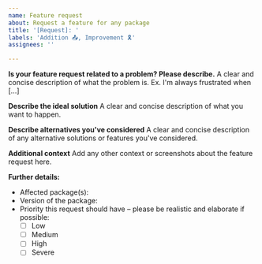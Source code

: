 ```yaml
---
name: Feature request
about: Request a feature for any package
title: '[Request]: '
labels: 'Addition 📤, Improvement 🎗️'
assignees: ''

---
```


**Is your feature request related to a problem? Please describe.**
A clear and concise description of what the problem is. Ex. I'm always frustrated when [...]

**Describe the ideal solution**
A clear and concise description of what you want to happen.

**Describe alternatives you've considered**
A clear and concise description of any alternative solutions or features you've considered.

**Additional context**
Add any other context or screenshots about the feature request here.

**Further details:**
- Affected package(s):
- Version of the package:
- Priority this request should have – please be realistic and elaborate if possible:
  - [ ] Low
  - [ ] Medium
  - [ ] High
  - [ ] Severe